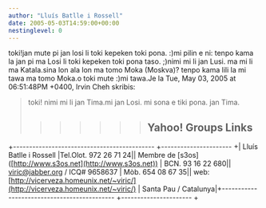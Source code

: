 ```yaml
---
author: "Lluís Batlle i Rossell"
date: 2005-05-03T14:59:00+00:00
nestinglevel: 0
---
```

toki!jan mute pi jan losi li toki kepeken toki pona. :)mi pilin e ni: tenpo kama la jan pi ma Losi li toki kepeken toki pona taso. ;)nimi mi li jan Lusi. ma mi li ma Katala.sina lon ala lon ma tomo Moka (Moskva)? tenpo kama lili la mi tawa ma tomo Moka.o toki mute :)mi tawa.Je la Tue, May 03, 2005 at 06:51:48PM +0400, Irvin Cheh skribis:
> toki!
> nimi mi li jan Tima.mi jan Losi.
> mi sona e tiki pona.
> jan Tima.
>>>>>>> Yahoo! Groups Links
>>>>>>>--
+--------------------------------------------
+----------------------
+| Lluís Batlle i Rossell |Tel.Olot. 972 26 71 24|| Membre de \[s3os\] ([http://www.s3os.net](http://www.s3os.net)) | BCN. 93 16 22 680|| [viric@jabber.org](mailto://viric@jabber.org) / ICQ# 9658637 | Mòb. 654 08 67 35|| web: [http://vicerveza.homeunix.net/~viric/](http://vicerveza.homeunix.net/~viric/) | Santa Pau / Catalunya|+--------------------------------------------
+----------------------
+